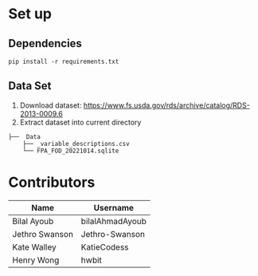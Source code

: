 # Set up

## Dependencies

`pip install -r requirements.txt`

## Data Set

1. Download dataset: https://www.fs.usda.gov/rds/archive/catalog/RDS-2013-0009.6
2. Extract dataset into current directory
```
├──  Data
    ├── _variable_descriptions.csv
    └── FPA_FOD_20221014.sqlite
```

# Contributors

| Name | Username |
|---|---|
| Bilal Ayoub | bilalAhmadAyoub |
| Jethro Swanson | Jethro-Swanson |
| Kate Walley | KatieCodess |
| Henry Wong | hwbit |
